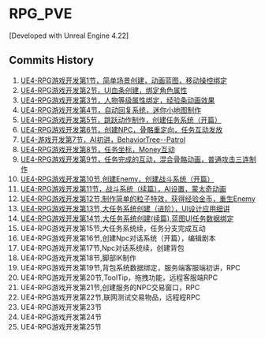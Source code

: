 # RPG_PVE

[Developed with Unreal Engine 4.22]

## Commits History

1. [UE4-RPG游戏开发第1节，简单场景创建，动画蓝图，移动操控绑定](https://github.com/unreal-engine-channel/RPG-PVE/commit/8dd9bf24c6675fe4651b8d7a291b1abb62ef5a9a)
2. [UE4-RPG游戏开发第2节，UI血条创建，绑定角色属性](https://github.com/unreal-engine-channel/RPG-PVE/commit/df274945e8fb5b03b823127571c959384f49cede)
3. [UE4-RPG游戏开发第3节，人物等级属性绑定，经验条动画效果](https://github.com/unreal-engine-channel/RPG-PVE/commit/80e93dd5e4b163ae3bbfe32bab313a527077e9a9)
4. [UE4-RPG游戏开发第4节，自动回复系统，迷你小地图制作](https://github.com/unreal-engine-channel/RPG-PVE/commit/9f52ef4b5fa1641cf7f14e7b73dea74fd97f74db)
5. [UE4-RPG游戏开发第5节，跳跃动作制作，创建任务系统（开篇）](https://github.com/unreal-engine-channel/RPG-PVE/commit/fede2c97a4aac984e13bfa4ad96c6ecf4b6b4167#diff-8004613b113c3dcbe3e1d238b0f8fb0737d5bca0a11872242d4dae191b626489)
6. [UE4-RPG游戏开发第6节，创建NPC，骨骼重定向，任务互动发放](https://github.com/unreal-engine-channel/RPG-PVE/commit/25938d624bf062c93d6be00ab3cb0f9360c60961)
7. [UE4-游戏开发第7节，AI初讲，BehaviorTree--Patrol](https://github.com/unreal-engine-channel/RPG-PVE/commit/87521add4ff7b3a690088abd6603811f9669e37c)
8. [UE4-RPG游戏开发第8节，任务坐标，Money互动](https://github.com/unreal-engine-channel/RPG-PVE/commit/e17fc1afb3f93443ebea0dd736a108c360cb4003)
9. [UE4-RPG游戏开发第9节，任务完成的互动，混合骨骼动画，普通攻击三连制作](https://github.com/unreal-engine-channel/RPG-PVE/commit/b234565837dfc58d8686e708b1b5e52d35fd4518)
10. [UE4-RPG游戏开发第10节,创建Enemy，创建战斗系统（开篇）](https://github.com/unreal-engine-channel/RPG-PVE/commit/5d60740cb36c5f54904fd7e9b3e0365ca84348eb)
11. [UE4-RPG游戏开发第11节，战斗系统（续篇），AI设置，蒙太奇动画](https://github.com/unreal-engine-channel/RPG-PVE/commit/a00b01ac879b86be1ebebc47a24720c51cf2ca49)
12. [UE4-RPG游戏开发第12节,制作简单的粒子特效，获得经验金币，重生Enemy](https://github.com/unreal-engine-channel/RPG-PVE/commit/11567a275d14287e10639e3d31e6435255e9fd4c)
13. [UE4-RPG游戏开发第13节,大任务系统创建（进阶），UI设计应用细讲](https://github.com/unreal-engine-channel/RPG-PVE/commit/465124987164bcca45e7ffe103b51097ee68dbd2)
14. [UE4-RPG游戏开发第14节,大任务系统创建(续篇),蓝图UI任务数据绑定](https://github.com/unreal-engine-channel/RPG-PVE/commit/decbfefd03cace8a30f35a4eaa536cd3d2227046)
15. UE4-RPG游戏开发第15节,大任务系统续，任务分支完成互动
16. UE4-RPG游戏开发第16节,创建Npc对话系统（开篇），编辑剧本
17. UE4-RPG游戏开发第17节,Npc对话系统续，创建背包
18. UE4-RPG游戏开发第18节,脚部IK制作
19. UE4-RPG游戏开发第19节,背包系统数据绑定，服务端客服端初讲，RPC
20. UE4-RPG游戏开发第20节,ToolTip，拖拽功能，远程客服端RPC
21. UE4-RPG游戏开发第21节,创建服务的NPC交易窗口，RPC
22. UE4-RPG游戏开发第22节,联网测试交易物品，远程程RPC
23. UE4-RPG游戏开发第23节
24. UE4-RPG游戏开发第24节
25. UE4-RPG游戏开发第25节